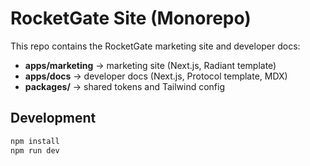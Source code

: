 # RocketGate Site (Monorepo)

This repo contains the RocketGate marketing site and developer docs:

- **apps/marketing** → marketing site (Next.js, Radiant template)
- **apps/docs** → developer docs (Next.js, Protocol template, MDX)
- **packages/** → shared tokens and Tailwind config

## Development

```bash
npm install
npm run dev